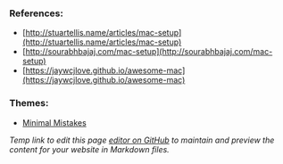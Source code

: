 ### References:

- [http://stuartellis.name/articles/mac-setup](http://stuartellis.name/articles/mac-setup)
- [http://sourabhbajaj.com/mac-setup](http://sourabhbajaj.com/mac-setup)
- [https://jaywcjlove.github.io/awesome-mac](https://jaywcjlove.github.io/awesome-mac)


### Themes:
 - [Minimal Mistakes](https://mmistakes.github.io/minimal-mistakes/docs/quick-start-guide/)

_Temp link to edit this page [editor on GitHub](https://github.com/eltioska/new_mac_setup/edit/master/index.md) to maintain and preview the content for your website in Markdown files._
